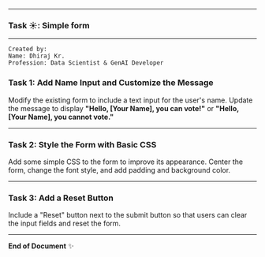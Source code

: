 
---
### Task ☀️: Simple form
---

```
Created by:
Name: Dhiraj Kr.
Profession: Data Scientist & GenAI Developer
```

### Task 1: Add Name Input and Customize the Message

Modify the existing form to include a text input for the user's name. Update the message to display **"Hello, [Your Name], you can vote!"** or **"Hello, [Your Name], you cannot vote."**

---

### Task 2: Style the Form with Basic CSS

Add some simple CSS to the form to improve its appearance. Center the form, change the font style, and add padding and background color.

---

### Task 3: Add a Reset Button

Include a "Reset" button next to the submit button so that users can clear the input fields and reset the form.

---

**End of Document** ✨